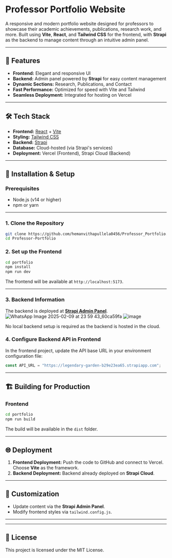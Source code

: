 # Professor Portfolio Website  

A responsive and modern portfolio website designed for professors to showcase their academic achievements, publications, research work, and more. Built using **Vite**, **React**, and **Tailwind CSS** for the frontend, with **Strapi** as the backend to manage content through an intuitive admin panel.  

---

## 🚀 Features  
- **Frontend:** Elegant and responsive UI  
- **Backend:** Admin panel powered by **Strapi** for easy content management  
- **Dynamic Sections:** Research, Publications, and Contact  
- **Fast Performance:** Optimized for speed with Vite and Tailwind  
- **Seamless Deployment:** Integrated for hosting on Vercel  

---

## 🛠️ Tech Stack  
- **Frontend:** [React](https://reactjs.org/) + [Vite](https://vitejs.dev/)  
- **Styling:** [Tailwind CSS](https://tailwindcss.com/)  
- **Backend:** [Strapi](https://strapi.io/)  
- **Database:** Cloud-hosted (via Strapi's services)  
- **Deployment:** Vercel (Frontend), Strapi Cloud (Backend)  

---

## 🔧 Installation & Setup  

### Prerequisites  
- Node.js (v14 or higher)  
- npm or yarn  

---

### **1. Clone the Repository**
```bash
git clone https://github.com/hemanvithapullela0456/Professor_Portfolio.git
cd Professor-Portfolio
```

### **2. Set up the Frontend**
```bash
cd portfolio
npm install
npm run dev
```
The frontend will be available at `http://localhost:5173`.  

---

### **3. Backend Information**
The backend is deployed at **[Strapi Admin Panel](https://legendary-garden-b29e23ea65.strapiapp.com/admin)**.  
![WhatsApp Image 2025-02-09 at 23 59 43_60ca59fa](https://github.com/user-attachments/assets/8aed9dd9-f8fd-4751-92a4-4d2e328526f6)
![image](https://github.com/user-attachments/assets/3ae01038-4741-466f-bf44-adcf597b11b5)

No local backend setup is required as the backend is hosted in the cloud.  

### **4. Configure Backend API in Frontend**
In the frontend project, update the API base URL in your environment configuration file:
```js
const API_URL = "https://legendary-garden-b29e23ea65.strapiapp.com";
```

---

## 🏗️ Building for Production  

### **Frontend**
```bash
cd portfolio
npm run build
```
The build will be available in the `dist` folder.  

---

## 🌐 Deployment  
1. **Frontend Deployment:** Push the code to GitHub and connect to Vercel. Choose **Vite** as the framework.  
2. **Backend Deployment:** Backend already deployed on **Strapi Cloud**.

---

## 🎨 Customization  
- Update content via the **Strapi Admin Panel**.  
- Modify frontend styles via `tailwind.config.js`.  

---


---

## 📄 License  
This project is licensed under the MIT License.  

